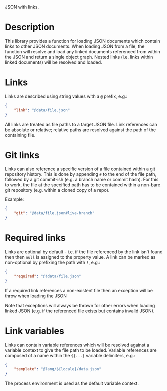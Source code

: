 JSON with links.

# Description

This library provides a function for loading JSON documents which contain links to other JSON documents.
When loading JSON from a file, the function will resolve and load any linked documents referenced from within the JSON and return a single object graph.
Nested links (i.e. links within linked documents) will be resolved and loaded.

# Links

Links are described using string values with a `@` prefix, e.g.:

```json
{
    "link": "@data/file.json"
}
```

All links are treated as file paths to a target JSON file.
Link references can be absolute or relative; relative paths are resolved against the path of the containing file.

# Git links

Links can also reference a specific version of a file contained within a git repository history.
This is done by appending `#` to the end of the file path, followed by a git commit-ish (e.g. a branch name or commit hash).
For this to work, the file at the specified path has to be contained within a non-bare git repository (e.g. within a cloned copy of a repo).

Example:

```json
{
    "git": "@data/file.json#live-branch"
}
```

# Required links

Links are optional by default - i.e. if the file referenced by the link isn't found then then `null` is assigned to the property value.
A link can be marked as non-optional by prefixing the path with `!`, e.g.:

```json
{
    "required": "@!data/file.json"
}
```

If a required link references a non-existent file then an exception will be throw when loading the JSON

Note that exceptions will always be thrown for other errors when loading linked JSON (e.g. if the referenced file exists but contains invalid JSON).

# Link variables

Links can contain variable references which will be resolved against a variable context to give the file path to be loaded.
Variable references are composed of a name within the `${...}` variable delimiters, e.g.:

```json
{
    "template": "@lang/${locale}/data.json"
}
```

The process environment is used as the default variable context.

